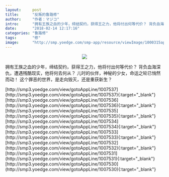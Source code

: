 ```yaml
---
layout:     post
title:      "反叛的鲁路修"
author:     "作者：マジコ"
intro:      "拥有王族之血的少年，缔结契约，获得王之力，他将付出何等代价？ 背负血海深仇，遭遇残酷现实，他将何去何从？ 儿时的伙伴，神秘的少女，命运之轮已悄然而动！ 这个罪恶的世界，是走向毁灭，还是重获新生？"
date:       "2018-02-14 12:17:16"
categories: "鲁路修"
tags:       "修"
image:      "http://smp.yoedge.com/smp-app/resource/viewImage/1000315appline.png"
---
```

<div style="text-align: center">
<p><img src="http://smp.yoedge.com/smp-app/resource/viewImage/1000315appline.png"/></p>
</div>
<p class="post-meta">
<span>拥有王族之血的少年，缔结契约，获得王之力，他将付出何等代价？ 背负血海深仇，遭遇残酷现实，他将何去何从？ 儿时的伙伴，神秘的少女，命运之轮已悄然而动！ 这个罪恶的世界，是走向毁灭，还是重获新生？</span>
</p>
[http://smp3.yoedge.com/view/gotoAppLine/1007537](http://smp3.yoedge.com/view/gotoAppLine/1007537){:target="_blank"}
[http://smp3.yoedge.com/view/gotoAppLine/1007536](http://smp3.yoedge.com/view/gotoAppLine/1007536){:target="_blank"}
[http://smp3.yoedge.com/view/gotoAppLine/1007535](http://smp3.yoedge.com/view/gotoAppLine/1007535){:target="_blank"}
[http://smp3.yoedge.com/view/gotoAppLine/1007534](http://smp3.yoedge.com/view/gotoAppLine/1007534){:target="_blank"}
[http://smp3.yoedge.com/view/gotoAppLine/1007533](http://smp3.yoedge.com/view/gotoAppLine/1007533){:target="_blank"}
[http://smp3.yoedge.com/view/gotoAppLine/1007532](http://smp3.yoedge.com/view/gotoAppLine/1007532){:target="_blank"}
[http://smp3.yoedge.com/view/gotoAppLine/1007531](http://smp3.yoedge.com/view/gotoAppLine/1007531){:target="_blank"}
[http://smp3.yoedge.com/view/gotoAppLine/1007530](http://smp3.yoedge.com/view/gotoAppLine/1007530){:target="_blank"}



